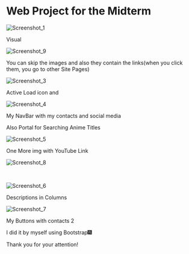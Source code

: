 # Web Project for the Midterm

![Screenshot_1](https://user-images.githubusercontent.com/73224995/141696604-6cf5c344-3f00-4dc7-9d2b-852b5098b47d.png)

Visual

![Screenshot_9](https://user-images.githubusercontent.com/73224995/141811393-785364ec-10a5-4f6c-859d-52e96031927f.png)

You can skip the images and also they contain the links(when you click them, you go to other Site Pages)

![Screenshot_3](https://user-images.githubusercontent.com/73224995/141696831-94fb266b-77c5-4006-842b-194ae22ec815.png)

Active Load icon and <p>

![Screenshot_4](https://user-images.githubusercontent.com/73224995/141696869-ac7a61a0-fee5-485d-9a85-db6da8dc383e.png)

My NavBar with my contacts and social media

Also Portal for Searching Anime Titles


![Screenshot_5](https://user-images.githubusercontent.com/73224995/141696919-e3125591-e754-4c7f-b807-e573c42a0e5a.png)


One More img with YouTube Link

![Screenshot_8](https://user-images.githubusercontent.com/73224995/141697090-036376cc-8f18-4902-91e3-93ea5e55c3e8.png)

<br/>

![Screenshot_6](https://user-images.githubusercontent.com/73224995/141697118-9eb947f4-9d62-443d-adb9-3adf5d352ea7.png)


Descriptions in Columns

![Screenshot_7](https://user-images.githubusercontent.com/73224995/141697161-af0d6717-4fa2-4ea5-90f8-558e8f04e158.png)

My Buttons with contacts 2 


I did it by myself using Bootstrap🎆

Thank you for your attention!
